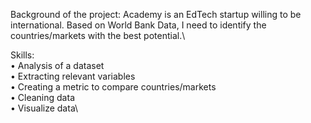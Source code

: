 Background of the project: Academy is an EdTech startup willing to be international. Based on World Bank Data, I need to identify the countries/markets with the best potential.\

Skills:\
•	Analysis of a dataset\
•	Extracting relevant variables\
•	Creating a metric to compare countries/markets\
•	Cleaning data\
•	Visualize data\
